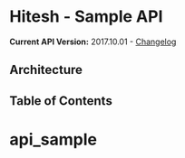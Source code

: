 # Hitesh - Sample API

**Current API Version:**  2017.10.01 - [Changelog](CHANGELOG.md)

## Architecture

## Table of Contents
# api_sample
